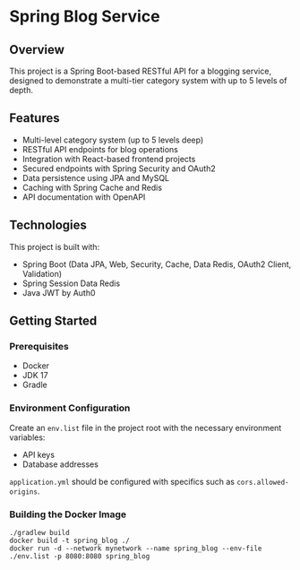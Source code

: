 # Spring Blog Service

## Overview
This project is a Spring Boot-based RESTful API for a blogging service, designed to demonstrate a multi-tier category system with up to 5 levels of depth. 

## Features
- Multi-level category system (up to 5 levels deep)
- RESTful API endpoints for blog operations
- Integration with React-based frontend projects
- Secured endpoints with Spring Security and OAuth2
- Data persistence using JPA and MySQL
- Caching with Spring Cache and Redis
- API documentation with OpenAPI

## Technologies
This project is built with:
- Spring Boot (Data JPA, Web, Security, Cache, Data Redis, OAuth2 Client, Validation)
- Spring Session Data Redis
- Java JWT by Auth0

## Getting Started

### Prerequisites
- Docker
- JDK 17
- Gradle

### Environment Configuration
Create an `env.list` file in the project root with the necessary environment variables:
- API keys
- Database addresses

`application.yml` should be configured with specifics such as `cors.allowed-origins`.

### Building the Docker Image
```shell
./gradlew build
docker build -t spring_blog ./
docker run -d --network mynetwork --name spring_blog --env-file ./env.list -p 8080:8080 spring_blog
```


